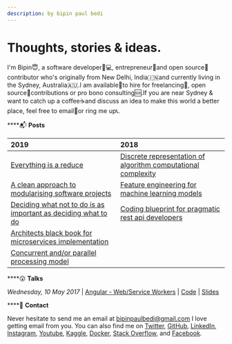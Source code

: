 ```yaml
---
description: by bipin paul bedi
---
```


# Thoughts, stories & ideas.

I'm Bipin😇, a software developer👨💻, entrepreneur💱and open source🐧contributor who's originally from New Delhi, India🇮🇳and currently living in the Sydney, Australia🇦🇺.I am available👋to hire for freelancing💼, open source🐧contributions or pro bono consulting🆘.If you are near Sydney & want to catch up a coffee☕and discuss an idea to make this world a better place, feel free to email📧or ring me up📞.

\*\*\*\*📬 **Posts**

| 2019 | 2018 |
| :--- | :--- |
| [Everything is a reduce](2019/functional-design-patterns-using-rust.md) | [Discrete representation of algorithm computational complexity](2018/asymtotic-notations.md) |
| [A clean approach to modularising software projects](2019/clean-architecture-in-functional-programming.md) | [Feature engineering for machine learning models](2018/regularization-for-machine-learning-models.md) |
| [Deciding what not to do is as important as deciding what to do](2019/software-anti-patterns.md) | [Coding blueprint for pragmatic rest api developers](2018/coding-bluprint-for-pragmatic-rest-api-developers.md) |
| [Architects black book for microservices implementation](2019/microservices-design-pattern.md) |  |
| [Concurrent and/or parallel processing model](2019/elixir-concurrency-models.md) |  |

\*\*\*\*😲 **Talks**

_Wednesday, 10 May 2017_ \| [Angular - Web/Service Workers](https://www.meetup.com/en-AU/ng-sydney/events/239565060/) \| [Code](https://github.com/bipinpaulbedi/angular-meetup) \| [Slides](https://www.slideshare.net/BipinPaulBedi/implementing-web-workers-service-workers-in-angular)

\*\*\*\*📩 **Contact**

Never hesitate to send me an email at [bipinpaulbedi@gmail.com](mailto:bipinpaulbedi@gmail.com) I love getting email from you. You can also find me on [Twitter](https://twitter.com/bipinpaulbedi), [GitHub](https://github.com/bipinpaulbedi), [LinkedIn](https://www.linkedin.com/in/bipinpaulbedi), [Instagram](https://www.instagram.com/bipinpaulbedi/), [Youtube](https://www.youtube.com/channel/UCgr_5XPAWL1M4nqVghy2X8A), [Kaggle](https://www.kaggle.com/bipinpaulbedi), [Docker](https://hub.docker.com/u/bipinpaulbedi), [Stack Overflow](https://stackoverflow.com/users/10877364/bipin-paul-bedi), and [Facebook](https://www.facebook.com/bipinpaulbedi).

